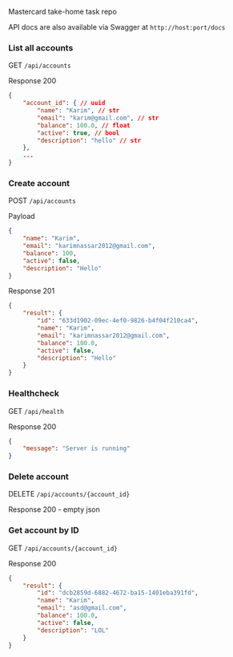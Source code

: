 Mastercard take-home task repo

API docs are also available via Swagger at `http://host:port/docs`

<h3>List all accounts</h3>
  
GET `/api/accounts`

Response 200

```json
{
    "account_id": { // uuid
        "name": "Karim", // str
        "email": "karim@gmail.com", // str
        "balance": 100.0, // float
        "active": true, // bool
        "description": "hello" // str
    },
    ...
}
```

<h3>Create account</h3>

POST `/api/accounts`

Payload
```json
{
    "name": "Karim",
    "email": "karimnassar2012@gmail.com",
    "balance": 100,
    "active": false,
    "description": "Hello"
}
```

Response 201
```json
{
    "result": {
        "id": "633d1902-09ec-4ef0-9826-b4f04f210ca4",
        "name": "Karim",
        "email": "karimnassar2012@gmail.com",
        "balance": 100.0,
        "active": false,
        "description": "Hello"
    }
}
```


<h3>Healthcheck</h3>

GET `/api/health`

Response 200
```json
{
    "message": "Server is running"
}
```

<h3>Delete account</h3>

DELETE `/api/accounts/{account_id}`

Response 200 - empty json


<h3>Get account by ID</h3>

GET `/api/accounts/{account_id}`

Response 200 
```json
{
    "result": {
        "id": "dcb2859d-6882-4672-ba15-1401eba391fd",
        "name": "Karim",
        "email": "asd@gmail.com",
        "balance": 100.0,
        "active": false,
        "description": "LOL"
    }
}
```
